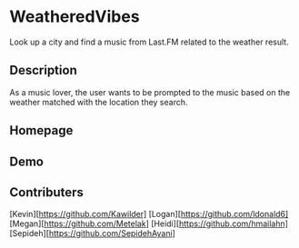 # WeatheredVibes
Look up a city and find a music from Last.FM related to the weather result.  

## Description
As a music lover, the user wants to be prompted to the music based on the weather matched with the location they search.

## Homepage


## Demo



## Contributers
[Kevin][https://github.com/Kawilder]
[Logan][https://github.com/ldonald6]
[Megan][https://github.com/Metelak]
[Heidi][https://github.com/hmailahn]
[Sepideh][https://github.com/SepidehAyani]